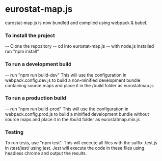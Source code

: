 # eurostat-map.js

eurostat-map.js is now bundled and compiled using webpack & babel.  

### To install the project  

 -- Clone the repository
 -- cd into eurostat-map.js
 -- with node.js installed run "npm install"

### To run a development build

 -- run "npm run build-dev"
 This will use the configuration in webpack.config.dev.js to build a non-minified development bundle containing source maps and place it in the /build folder as eurostatmap.js

### To run a production build

-- run "npm run build-prod"
 This will use the configuration in webpack.config.prod.js to build a minified development bundle without source maps and place it in the /build folder as eurostatmap.min.js


### Testing

To run tests, use "npm test". This will execute all files with the suffix .test.js in /test/jest/ using jest. Jest will execute the code in these files using headless chrome and output the results.
